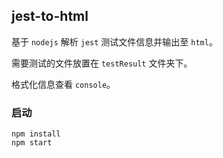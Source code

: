 ## jest-to-html
基于 `nodejs` 解析 `jest` 测试文件信息并输出至 `html`。

需要测试的文件放置在 `testResult` 文件夹下。

格式化信息查看 `console`。

### 启动
```
npm install
npm start
```